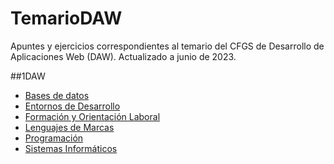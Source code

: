 # TemarioDAW

Apuntes y ejercicios correspondientes al temario del CFGS de Desarrollo de Aplicaciones Web (DAW).
Actualizado a junio de 2023.

##1DAW
  - [Bases de datos](BBDD)
  - [Entornos de Desarrollo](EED)
  - [Formación y Orientación Laboral](FOL)
  - [Lenguajes de Marcas](LLMM)
  - [Programación](PROG)
  - [Sistemas Informáticos](SSII)
